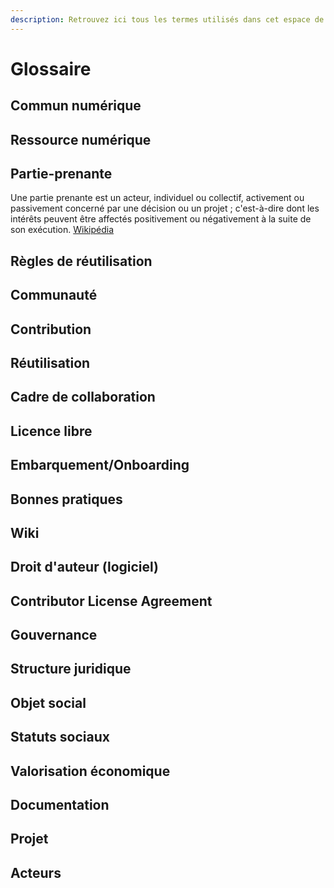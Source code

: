 ```yaml
---
description: Retrouvez ici tous les termes utilisés dans cet espace de documentation.
---
```


# Glossaire

## Commun numérique

## Ressource numérique

## Partie-prenante

Une partie prenante est un acteur, individuel ou collectif, activement ou passivement concerné par une décision ou un projet ; c'est-à-dire dont les intérêts peuvent être affectés positivement ou négativement à la suite de son exécution. [Wikipédia](https://fr.wikipedia.org/wiki/Partie_prenante)

## Règles de réutilisation

## Communauté

## Contribution

## Réutilisation

## Cadre de collaboration

## Licence libre

## Embarquement/Onboarding

## Bonnes pratiques

## Wiki

## Droit d'auteur \(logiciel\)

## Contributor License Agreement

## Gouvernance

## Structure juridique

## Objet social

## Statuts sociaux

## Valorisation économique

## Documentation

## Projet 

## Acteurs

